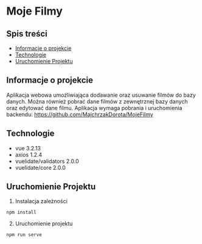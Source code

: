 # Moje Filmy

## Spis treści
* [Informacje o projekcie](#informacje-o-projekcie)
* [Technologie](#technologie)
* [Uruchomienie Projektu](#uruchomienie-projektu)


## Informacje o projekcie 
  Aplikacja webowa umożliwiająca dodawanie oraz usuwanie filmów do bazy danych.
  Można również pobrać dane filmów z zewnętrznej bazy danych oraz edytować dane filmu.
  Aplikacja wymaga pobrania i uruchomienia backendu: https://github.com/MajchrzakDorota/MojeFilmy

## Technologie
  * vue 3.2.13
  * axios 1.2.4
  * vuelidate/validators 2.0.0
  * vuelidate/core 2.0.0
  

## Uruchomienie Projektu
  1. Instalacja zależności
  ```
  npm install
  ```
  2. Uruchomienie projektu
  ```
  npm run serve
  ```
